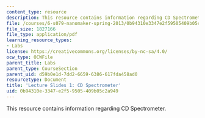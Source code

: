 ```yaml
---
content_type: resource
description: This resource contains information regarding CD Spectrometer.
file: /courses/6-s079-nanomaker-spring-2013/0b94310e3347e2f59505409b05c2a949_MIT6_S079S13_slides01.pdf
file_size: 1827166
file_type: application/pdf
learning_resource_types:
- Labs
license: https://creativecommons.org/licenses/by-nc-sa/4.0/
ocw_type: OCWFile
parent_title: Labs
parent_type: CourseSection
parent_uid: d59b0e1d-7dd2-6659-6386-617fda458ad0
resourcetype: Document
title: 'Lecture Slides 1: CD Spectrometer'
uid: 0b94310e-3347-e2f5-9505-409b05c2a949
---
```

This resource contains information regarding CD Spectrometer.